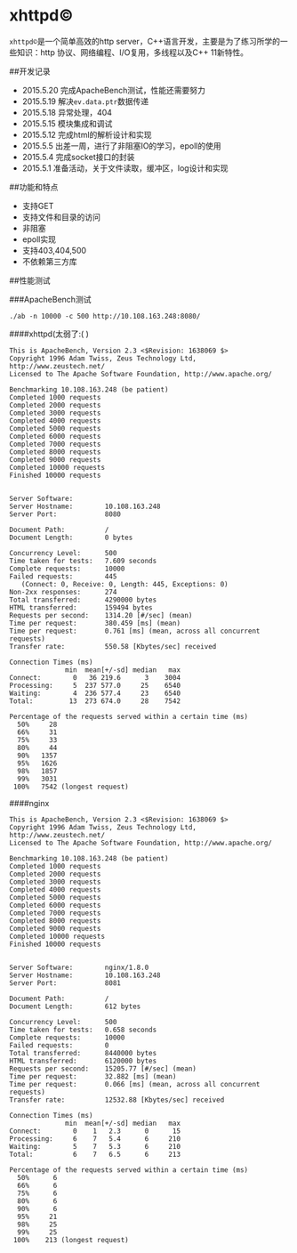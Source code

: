 # xhttpd©

`xhttpd©`是一个简单高效的http server，C++语言开发，主要是为了练习所学的一些知识：http 协议、网络编程、I/O复用，多线程以及C++ 11新特性。

##开发记录

-	2015.5.20 完成ApacheBench测试，性能还需要努力
-	2015.5.19 解决`ev.data.ptr`数据传递
-	2015.5.18 异常处理，404
-	2015.5.15 模块集成和调试
-	2015.5.12 完成html的解析设计和实现
-	2015.5.5 出差一周，进行了非阻塞IO的学习，epoll的使用
-	2015.5.4 完成socket接口的封装
-	2015.5.1 准备活动，关于文件读取，缓冲区，log设计和实现




##功能和特点

-	支持GET
-	支持文件和目录的访问
-	非阻塞
-	epoll实现
-	支持403,404,500
-	不依赖第三方库



##性能测试

###ApacheBench测试

	./ab -n 10000 -c 500 http://10.108.163.248:8080/

####xhttpd(太弱了:( )

	This is ApacheBench, Version 2.3 <$Revision: 1638069 $>
	Copyright 1996 Adam Twiss, Zeus Technology Ltd, http://www.zeustech.net/
	Licensed to The Apache Software Foundation, http://www.apache.org/
	
	Benchmarking 10.108.163.248 (be patient)
	Completed 1000 requests
	Completed 2000 requests
	Completed 3000 requests
	Completed 4000 requests
	Completed 5000 requests
	Completed 6000 requests
	Completed 7000 requests
	Completed 8000 requests
	Completed 9000 requests
	Completed 10000 requests
	Finished 10000 requests
	
	
	Server Software:
	Server Hostname:        10.108.163.248
	Server Port:            8080
	
	Document Path:          /
	Document Length:        0 bytes
	
	Concurrency Level:      500
	Time taken for tests:   7.609 seconds
	Complete requests:      10000
	Failed requests:        445
	   (Connect: 0, Receive: 0, Length: 445, Exceptions: 0)
	Non-2xx responses:      274
	Total transferred:      4290000 bytes
	HTML transferred:       159494 bytes
	Requests per second:    1314.20 [#/sec] (mean)
	Time per request:       380.459 [ms] (mean)
	Time per request:       0.761 [ms] (mean, across all concurrent requests)
	Transfer rate:          550.58 [Kbytes/sec] received
	
	Connection Times (ms)
	              min  mean[+/-sd] median   max
	Connect:        0   36 219.6      3    3004
	Processing:     5  237 577.0     25    6540
	Waiting:        4  236 577.4     23    6540
	Total:         13  273 674.0     28    7542
	
	Percentage of the requests served within a certain time (ms)
	  50%     28
	  66%     31
	  75%     33
	  80%     44
	  90%   1357
	  95%   1626
	  98%   1857
	  99%   3031
	 100%   7542 (longest request)


####nginx

	This is ApacheBench, Version 2.3 <$Revision: 1638069 $>
	Copyright 1996 Adam Twiss, Zeus Technology Ltd, http://www.zeustech.net/
	Licensed to The Apache Software Foundation, http://www.apache.org/
	
	Benchmarking 10.108.163.248 (be patient)
	Completed 1000 requests
	Completed 2000 requests
	Completed 3000 requests
	Completed 4000 requests
	Completed 5000 requests
	Completed 6000 requests
	Completed 7000 requests
	Completed 8000 requests
	Completed 9000 requests
	Completed 10000 requests
	Finished 10000 requests
	
	
	Server Software:        nginx/1.8.0
	Server Hostname:        10.108.163.248
	Server Port:            8081
	
	Document Path:          /
	Document Length:        612 bytes
	
	Concurrency Level:      500
	Time taken for tests:   0.658 seconds
	Complete requests:      10000
	Failed requests:        0
	Total transferred:      8440000 bytes
	HTML transferred:       6120000 bytes
	Requests per second:    15205.77 [#/sec] (mean)
	Time per request:       32.882 [ms] (mean)
	Time per request:       0.066 [ms] (mean, across all concurrent requests)
	Transfer rate:          12532.88 [Kbytes/sec] received
	
	Connection Times (ms)
	              min  mean[+/-sd] median   max
	Connect:        0    1   2.3      0      15
	Processing:     6    7   5.4      6     210
	Waiting:        5    7   5.3      6     210
	Total:          6    7   6.5      6     213
	
	Percentage of the requests served within a certain time (ms)
	  50%      6
	  66%      6
	  75%      6
	  80%      6
	  90%      6
	  95%     21
	  98%     25
	  99%     25
	 100%    213 (longest request)




